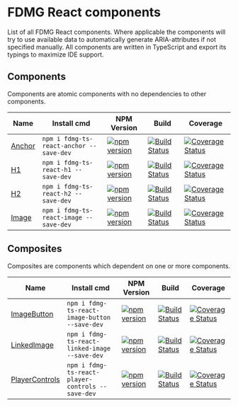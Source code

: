 # FDMG React components
List of all FDMG React components. Where applicable the components will try to use available data to automatically generate ARIA-attributes if not specified manually. All components are written in TypeScript and export its typings to maximize IDE support.

## Components
Components are atomic components with no dependencies to other components.

| Name                                                                      | Install cmd                                   | NPM Version                                                                                                                    | Build                                                                                                                                                             | Coverage                                                                                                                                                                                                   |
| ------------------------------------------------------------------------- | --------------------------------------------- | ------------------------------------------------------------------------------------------------------------------------------ | ----------------------------------------------------------------------------------------------------------------------------------------------------------------- | ---------------------------------------------------------------------------------------------------------------------------------------------------------------------------------------------------------- |
| [Anchor](https://github.com/FDMediagroep/fdmg-ts-react-anchor)            | `npm i fdmg-ts-react-anchor --save-dev`       | [![npm version](https://badge.fury.io/js/fdmg-ts-react-anchor.svg)](https://badge.fury.io/js/fdmg-ts-react-anchor)             | [![Build Status](https://travis-ci.org/FDMediagroep/fdmg-ts-react-anchor.svg?branch=master)](https://travis-ci.org/FDMediagroep/fdmg-ts-react-anchor)             | [![Coverage Status](https://coveralls.io/repos/github/FDMediagroep/fdmg-ts-react-anchor/badge.svg?branch=master)](https://coveralls.io/github/FDMediagroep/fdmg-ts-react-anchor?branch=master)       |
| [H1](https://github.com/FDMediagroep/fdmg-ts-react-h1)                    | `npm i fdmg-ts-react-h1 --save-dev`           | [![npm version](https://badge.fury.io/js/fdmg-ts-react-h1.svg)](https://badge.fury.io/js/fdmg-ts-react-h1)                     | [![Build Status](https://travis-ci.org/FDMediagroep/fdmg-ts-react-h1.svg?branch=master)](https://travis-ci.org/FDMediagroep/fdmg-ts-react-h1)                     | [![Coverage Status](https://coveralls.io/repos/github/FDMediagroep/fdmg-ts-react-h1/badge.svg?branch=master)](https://coveralls.io/github/FDMediagroep/fdmg-ts-react-h1?branch=master)                     |
| [H2](https://github.com/FDMediagroep/fdmg-ts-react-h2)                    | `npm i fdmg-ts-react-h2 --save-dev`           | [![npm version](https://badge.fury.io/js/fdmg-ts-react-h2.svg)](https://badge.fury.io/js/fdmg-ts-react-h2)                     | [![Build Status](https://travis-ci.org/FDMediagroep/fdmg-ts-react-h2.svg?branch=master)](https://travis-ci.org/FDMediagroep/fdmg-ts-react-h2)                     | [![Coverage Status](https://coveralls.io/repos/github/FDMediagroep/fdmg-ts-react-h2/badge.svg?branch=master)](https://coveralls.io/github/FDMediagroep/fdmg-ts-react-h2?branch=master)                     |
| [Image](https://github.com/FDMediagroep/fdmg-ts-react-image)              | `npm i fdmg-ts-react-image --save-dev`        | [![npm version](https://badge.fury.io/js/fdmg-ts-react-image.svg)](https://badge.fury.io/js/fdmg-ts-react-image)               | [![Build Status](https://travis-ci.org/FDMediagroep/fdmg-ts-react-image.svg?branch=master)](https://travis-ci.org/FDMediagroep/fdmg-ts-react-image)               | [![Coverage Status](https://coveralls.io/repos/github/FDMediagroep/fdmg-ts-react-image/badge.svg?branch=master)](https://coveralls.io/github/FDMediagroep/fdmg-ts-react-image?branch=master)               |

## Composites
Composites are components which dependent on one or more components.

| Name                                                                            | Install cmd                                      | NPM Version                                                                                                                          | Build                                                                                                                                                                   | Coverage                                                                                                                                                                                                            |
| ------------------------------------------------------------------------------- | ------------------------------------------------ | ------------------------------------------------------------------------------------------------------------------------------------ | ----------------------------------------------------------------------------------------------------------------------------------------------------------------------- | ------------------------------------------------------------------------------------------------------------------------------------------------------------------------------------------------------------------- |
| [ImageButton](https://github.com/FDMediagroep/fdmg-ts-react-image-button)       | `npm i fdmg-ts-react-image-button --save-dev`    | [![npm version](https://badge.fury.io/js/fdmg-ts-react-image-button.svg)](https://badge.fury.io/js/fdmg-ts-react-image-button)       | [![Build Status](https://travis-ci.org/FDMediagroep/fdmg-ts-react-image-button.svg?branch=master)](https://travis-ci.org/FDMediagroep/fdmg-ts-react-image-button)       | [![Coverage Status](https://coveralls.io/repos/github/FDMediagroep/fdmg-ts-react-image-button/badge.svg?branch=master)](https://coveralls.io/github/FDMediagroep/fdmg-ts-react-image-button?branch=master)          |
| [LinkedImage](https://github.com/FDMediagroep/fdmg-ts-react-linked-image)       | `npm i fdmg-ts-react-linked-image --save-dev`    | [![npm version](https://badge.fury.io/js/fdmg-ts-react-linked-image.svg)](https://badge.fury.io/js/fdmg-ts-react-linked-image)       | [![Build Status](https://travis-ci.org/FDMediagroep/fdmg-ts-react-linked-image.svg?branch=master)](https://travis-ci.org/FDMediagroep/fdmg-ts-react-linked-image)       | [![Coverage Status](https://coveralls.io/repos/github/FDMediagroep/fdmg-ts-react-linked-image/badge.svg?branch=master)](https://coveralls.io/github/FDMediagroep/fdmg-ts-react-linked-image?branch=master)          |
| [PlayerControls](https://github.com/FDMediagroep/fdmg-ts-react-player-controls) | `npm i fdmg-ts-react-player-controls --save-dev` | [![npm version](https://badge.fury.io/js/fdmg-ts-react-player-controls.svg)](https://badge.fury.io/js/fdmg-ts-react-player-controls) | [![Build Status](https://travis-ci.org/FDMediagroep/fdmg-ts-react-player-controls.svg?branch=master)](https://travis-ci.org/FDMediagroep/fdmg-ts-react-player-controls) | [![Coverage Status](https://coveralls.io/repos/github/FDMediagroep/fdmg-ts-react-player-controls/badge.svg?branch=master)](https://coveralls.io/github/FDMediagroep/fdmg-ts-react-player-controls?branch=master)    |
